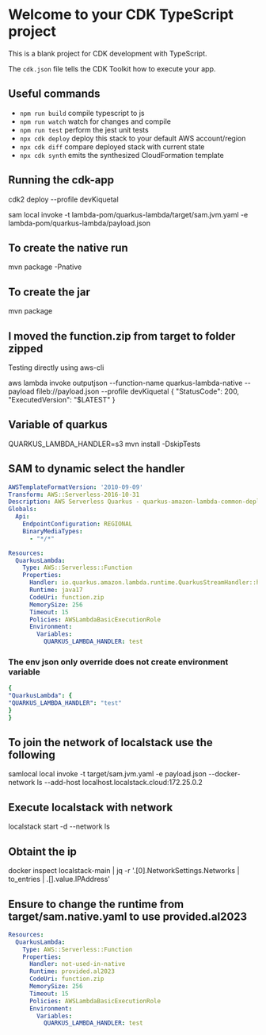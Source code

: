 # Welcome to your CDK TypeScript project

This is a blank project for CDK development with TypeScript.

The `cdk.json` file tells the CDK Toolkit how to execute your app.

## Useful commands

* `npm run build`   compile typescript to js
* `npm run watch`   watch for changes and compile
* `npm run test`    perform the jest unit tests
* `npx cdk deploy`  deploy this stack to your default AWS account/region
* `npx cdk diff`    compare deployed stack with current state
* `npx cdk synth`   emits the synthesized CloudFormation template

## Running the cdk-app

cdk2 deploy --profile devKiquetal

sam local invoke -t lambda-pom/quarkus-lambda/target/sam.jvm.yaml -e lambda-pom/quarkus-lambda/payload.json 

## To create the native run

mvn package -Pnative 

## To create the jar

mvn package

## I moved the function.zip from target to folder zipped

Testing directly using aws-cli

aws lambda invoke outputjson --function-name quarkus-lambda-native --payload fileb://payload.json  --profile devKiquetal
{
    "StatusCode": 200,
    "ExecutedVersion": "$LATEST"
}

## Variable of quarkus

QUARKUS_LAMBDA_HANDLER=s3 mvn install -DskipTests

## SAM to dynamic select the handler

```yaml
AWSTemplateFormatVersion: '2010-09-09'
Transform: AWS::Serverless-2016-10-31
Description: AWS Serverless Quarkus - quarkus-amazon-lambda-common-deployment
Globals:
  Api:
    EndpointConfiguration: REGIONAL
    BinaryMediaTypes:
      - "*/*"

Resources:
  QuarkusLambda:
    Type: AWS::Serverless::Function
    Properties:
      Handler: io.quarkus.amazon.lambda.runtime.QuarkusStreamHandler::handleRequest
      Runtime: java17
      CodeUri: function.zip
      MemorySize: 256
      Timeout: 15
      Policies: AWSLambdaBasicExecutionRole
      Environment:
        Variables:
          QUARKUS_LAMBDA_HANDLER: test


```
### The env json only override does not create environment variable

```yaml
{
"QuarkusLambda": {
"QUARKUS_LAMBDA_HANDLER": "test"
}
}

```


## To join the network of localstack use the following

samlocal local invoke -t target/sam.jvm.yaml -e payload.json --docker-network ls --add-host localhost.localstack.cloud:172.25.0.2


## Execute localstack with network

localstack start -d --network ls

## Obtaint the ip

docker inspect localstack-main |  jq -r '.[0].NetworkSettings.Networks | to_entries | .[].value.IPAddress'

## Ensure to change the runtime from target/sam.native.yaml to use provided.al2023

```yaml
Resources:
  QuarkusLambda:
    Type: AWS::Serverless::Function
    Properties:
      Handler: not-used-in-native
      Runtime: provided.al2023
      CodeUri: function.zip
      MemorySize: 256
      Timeout: 15
      Policies: AWSLambdaBasicExecutionRole
      Environment:
        Variables:
          QUARKUS_LAMBDA_HANDLER: test
```
